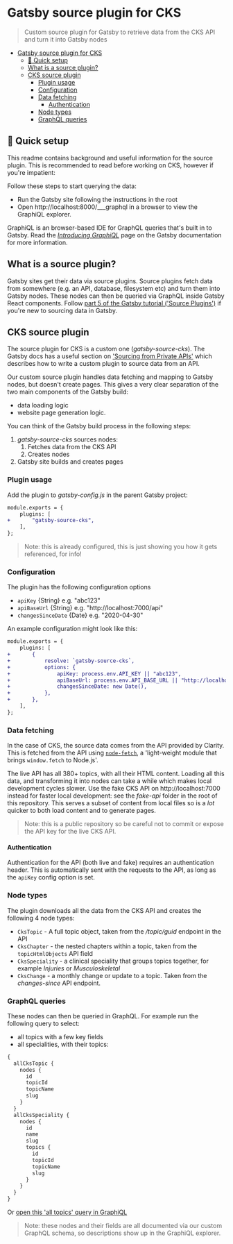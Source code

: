 # Gatsby source plugin for CKS

> Custom source plugin for Gatsby to retrieve data from the CKS API and turn it into Gatsby nodes

- [Gatsby source plugin for CKS](#gatsby-source-plugin-for-cks)
	- [:rocket: Quick setup](#rocket-quick-setup)
	- [What is a source plugin?](#what-is-a-source-plugin)
	- [CKS source plugin](#cks-source-plugin)
		- [Plugin usage](#plugin-usage)
		- [Configuration](#configuration)
		- [Data fetching](#data-fetching)
			- [Authentication](#authentication)
		- [Node types](#node-types)
		- [GraphQL queries](#graphql-queries)

## :rocket: Quick setup

This readme contains background and useful information for the source plugin. This is recommended to read before working on CKS, however if you're impatient:

Follow these steps to start querying the data:

- Run the Gatsby site following the instructions in the root
- Open http://localhost:8000/___graphql in a browser to view the GraphiQL explorer.

GraphiQL is an browser-based IDE for GraphQL queries that's built in to Gatsby. Read the [_Introducing GraphiQL_](https://www.gatsbyjs.org/docs/running-queries-with-graphiql/) page on the Gatsby documentation for more information.

## What is a source plugin?

Gatsby sites get their data via source plugins. Source plugins fetch data from somewhere (e.g. an API, database, filesystem etc) and turn them into Gatsby nodes. These nodes can then be queried via GraphQL inside Gatsby React components. Follow [part 5 of the Gatsby tutorial ('Source Plugins')](https://www.gatsbyjs.org/tutorial/part-five/) if you're new to sourcing data in Gatsby.

## CKS source plugin

The source plugin for CKS is a custom one (_gatsby-source-cks_). The Gatsby docs has a useful section on ['Sourcing from Private APIs'](https://www.gatsbyjs.org/docs/sourcing-from-private-apis/) which describes how to write a custom plugin to source data from an API.

Our custom source plugin handles data fetching and mapping to Gatsby nodes, but doesn't create pages. This gives a very clear separation of the two main components of the Gatsby build:

- data loading logic
- website page generation logic.

You can think of the Gatsby build process in the following steps:

1. _gatsby-source-cks_ sources nodes:
   1. Fetches data from the CKS API
   2. Creates nodes
2. Gatsby site builds and creates pages

### Plugin usage

Add the plugin to _gatsby-config.js_ in the parent Gatsby project:

```diff
module.exports = {
	plugins: [
+		"gatsby-source-cks",
	],
};
```

> Note: this is already configured, this is just showing you how it gets referenced, for info!

### Configuration

The plugin has the following configuration options

- `apiKey` {String} e.g. "abc123"
- `apiBaseUrl` {String} e.g. "http://localhost:7000/api"
- `changesSinceDate` {Date} e.g. "2020-04-30"

An example configuration might look like this:

```diff
module.exports = {
	plugins: [
+		{
+			resolve: `gatsby-source-cks`,
+			options: {
+				apiKey: process.env.API_KEY || "abc123",
+				apiBaseUrl: process.env.API_BASE_URL || "http://localhost:7000/api",
+				changesSinceDate: new Date(),
+			},
+		},
	],
};
```

### Data fetching

In the case of CKS, the source data comes from the API provided by Clarity. This is fetched from the API using [`node-fetch`](https://github.com/node-fetch/node-fetch), a 'light-weight module that brings `window.fetch` to Node.js'.

The live API has all 380+ topics, with all their HTML content. Loading all this data, and transforming it into nodes can take a while which makes local development cycles slower. Use the fake CKS API on http://localhost:7000 instead for faster local development: see the _fake-api_ folder in the root of this repository. This serves a subset of content from local files so is a _lot_ quicker to both load content and to generate pages.

> Note: this is a public repository so be careful not to commit or expose the API key for the live CKS API.

#### Authentication

Authentication for the API (both live and fake) requires an authentication header. This is automatically sent with the requests to the API, as long as the `apiKey` config option is set.

### Node types

The plugin downloads all the data from the CKS API and creates the following 4 node types:

- `CksTopic` - A full topic object, taken from the _/topic/guid_ endpoint in the API
- `CksChapter` - the nested chapters within a topic, taken from the `topicHtmlObjects` API field
- `CksSpeciality` - a clinical speciality that groups topics together, for example _Injuries_ or _Musculoskeletal_
- `CksChange` - a monthly change or update to a topic. Taken from the _changes-since_ API endpoint.

### GraphQL queries

These nodes can then be queried in GraphQL. For example run the following query to select:

- all topics with a few key fields
- all specialities, with their topics:

```graphql
{
  allCksTopic {
    nodes {
      id
      topicId
      topicName
      slug
    }
  }
  allCksSpeciality {
    nodes {
      id
      name
      slug
      topics {
        id
        topicId
        topicName
        slug
      }
    }
  }
}
```

Or [open this 'all topics' query in GraphiQL](http://localhost:8000/___graphql?query=%7B%0A%20%20allCksTopic%20%7B%0A%20%20%20%20nodes%20%7B%0A%20%20%20%20%20%20topicName%0A%20%20%20%20%7D%0A%20%20%7D%0A%7D%0A)

> Note: these nodes and their fields are all documented via our custom GraphQL schema, so descriptions show up in the GraphiQL explorer.

